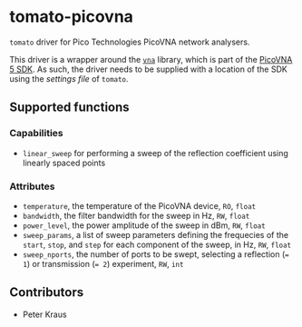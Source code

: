 # tomato-picovna

`tomato` driver for Pico Technologies PicoVNA network analysers.

This driver is a wrapper around the [`vna`](https://pypi.org/project/vna/) library, which is part of the [PicoVNA 5 SDK](https://github.com/picotech/picovna5-examples). As such, the driver needs to be supplied with a location of the SDK using the *settings file* of `tomato`.

## Supported functions

### Capabilities
- `linear_sweep` for performing a sweep of the reflection coefficient using linearly spaced points

### Attributes
- `temperature`, the temperature of the PicoVNA device, `RO`, `float`
- `bandwidth`, the filter bandwidth for the sweep in Hz, `RW`, `float`
- `power_level`, the power amplitude of the sweep in dBm, `RW`, `float`
- `sweep_params`, a list of sweep parameters defining the frequecies of the `start`, `stop`, and `step` for each component of the sweep, in Hz, `RW`, `float`
- `sweep_nports`, the number of ports to be swept, selecting a reflection (`= 1`) or transmission (`= 2`) experiment, `RW`, `int`

## Contributors

- Peter Kraus
